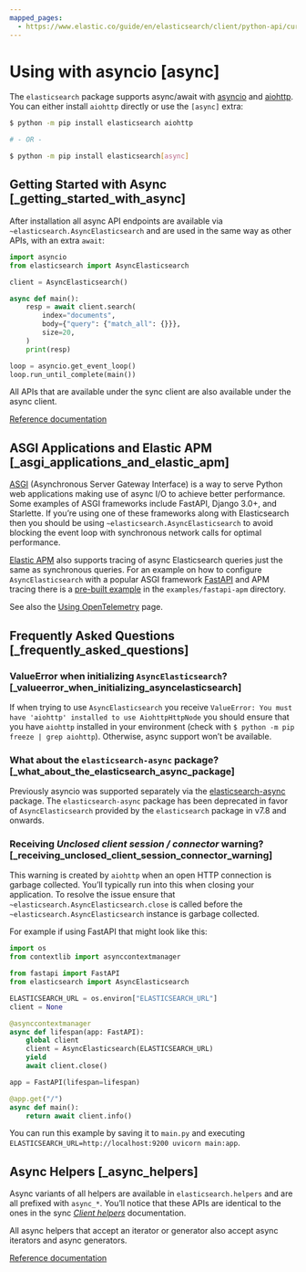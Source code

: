 ```yaml
---
mapped_pages:
  - https://www.elastic.co/guide/en/elasticsearch/client/python-api/current/async.html
---
```


# Using with asyncio [async]

The `elasticsearch` package supports async/await with [asyncio](https://docs.python.org/3/library/asyncio.html) and [aiohttp](https://docs.aiohttp.org). You can either install `aiohttp` directly or use the `[async]` extra:

```bash
$ python -m pip install elasticsearch aiohttp

# - OR -

$ python -m pip install elasticsearch[async]
```


## Getting Started with Async [_getting_started_with_async]

After installation all async API endpoints are available via `~elasticsearch.AsyncElasticsearch` and are used in the same way as other APIs, with an extra `await`:

```python
import asyncio
from elasticsearch import AsyncElasticsearch

client = AsyncElasticsearch()

async def main():
    resp = await client.search(
        index="documents",
        body={"query": {"match_all": {}}},
        size=20,
    )
    print(resp)

loop = asyncio.get_event_loop()
loop.run_until_complete(main())
```

All APIs that are available under the sync client are also available under the async client.

[Reference documentation](https://elasticsearch-py.readthedocs.io/en/latest/async.html#api-reference)


## ASGI Applications and Elastic APM [_asgi_applications_and_elastic_apm]

[ASGI](https://asgi.readthedocs.io) (Asynchronous Server Gateway Interface) is a way to serve Python web applications making use of async I/O to achieve better performance. Some examples of ASGI frameworks include FastAPI, Django 3.0+, and Starlette. If you’re using one of these frameworks along with Elasticsearch then you should be using `~elasticsearch.AsyncElasticsearch` to avoid blocking the event loop with synchronous network calls for optimal performance.

[Elastic APM](apm-agent-php://docs/reference/index.md) also supports tracing of async Elasticsearch queries just the same as synchronous queries. For an example on how to configure `AsyncElasticsearch` with a popular ASGI framework [FastAPI](https://fastapi.tiangolo.com/) and APM tracing there is a [pre-built example](https://github.com/elastic/elasticsearch-py/tree/master/examples/fastapi-apm) in the `examples/fastapi-apm` directory.

See also the [Using OpenTelemetry](/reference/opentelemetry.md) page.


## Frequently Asked Questions [_frequently_asked_questions]


### ValueError when initializing `AsyncElasticsearch`? [_valueerror_when_initializing_asyncelasticsearch]

If when trying to use `AsyncElasticsearch` you receive `ValueError: You must have 'aiohttp' installed to use AiohttpHttpNode` you should ensure that you have `aiohttp` installed in your environment (check with `$ python -m pip freeze | grep aiohttp`). Otherwise, async support won’t be available.


### What about the `elasticsearch-async` package? [_what_about_the_elasticsearch_async_package]

Previously asyncio was supported separately via the [elasticsearch-async](https://github.com/elastic/elasticsearch-py-async) package. The `elasticsearch-async` package has been deprecated in favor of `AsyncElasticsearch` provided by the `elasticsearch` package in v7.8 and onwards.


### Receiving *Unclosed client session / connector* warning? [_receiving_unclosed_client_session_connector_warning]

This warning is created by `aiohttp` when an open HTTP connection is garbage collected. You’ll typically run into this when closing your application. To resolve the issue ensure that `~elasticsearch.AsyncElasticsearch.close` is called before the `~elasticsearch.AsyncElasticsearch` instance is garbage collected.

For example if using FastAPI that might look like this:

```python
import os
from contextlib import asynccontextmanager

from fastapi import FastAPI
from elasticsearch import AsyncElasticsearch

ELASTICSEARCH_URL = os.environ["ELASTICSEARCH_URL"]
client = None

@asynccontextmanager
async def lifespan(app: FastAPI):
    global client
    client = AsyncElasticsearch(ELASTICSEARCH_URL)
    yield
    await client.close()

app = FastAPI(lifespan=lifespan)

@app.get("/")
async def main():
    return await client.info()
```

You can run this example by saving it to `main.py` and executing `ELASTICSEARCH_URL=http://localhost:9200 uvicorn main:app`.


## Async Helpers [_async_helpers]

Async variants of all helpers are available in `elasticsearch.helpers` and are all prefixed with `async_*`. You’ll notice that these APIs are identical to the ones in the sync [*Client helpers*](/reference/client-helpers.md) documentation.

All async helpers that accept an iterator or generator also accept async iterators and async generators.

[Reference documentation](https://elasticsearch-py.readthedocs.io/en/latest/async.html#api-reference)


